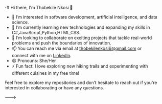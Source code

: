 -# Hi there, I'm Thobekile Nkosi 👋

- 👀 I’m interested in software development, artificial intelligence, and data science.
- 🌱 I’m currently learning new technologies and expanding my skills in C#,JavaScript,Python,HTML,CSS.
- 💞️ I’m looking to collaborate on exciting projects that tackle real-world problems and push the boundaries of innovation.
- 📫 You can reach me via email at thobekilenkosi6@gmail.com or connect with me on [LinkedIn](https://www.linkedin.com/in/thobekile-nkosi/).
- 😄 Pronouns: She/Her
- ⚡ Fun fact: I love exploring new hiking trails and experimenting with different cuisines in my free time!

Feel free to explore my repositories and don't hesitate to reach out if you're interested in collaborating or have any questions.

--->

